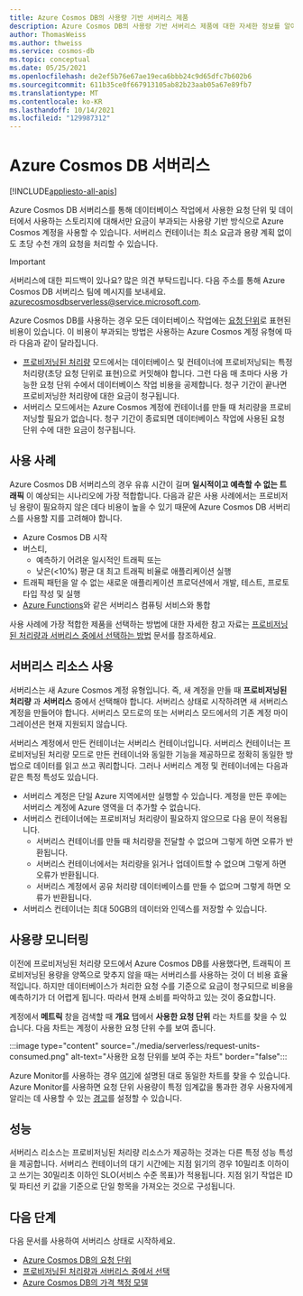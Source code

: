 ```yaml
---
title: Azure Cosmos DB의 사용량 기반 서버리스 제품
description: Azure Cosmos DB의 사용량 기반 서버리스 제품에 대한 자세한 정보를 알아봅니다.
author: ThomasWeiss
ms.author: thweiss
ms.service: cosmos-db
ms.topic: conceptual
ms.date: 05/25/2021
ms.openlocfilehash: de2ef5b76e67ae19eca6bbb24c9d65dfc7b602b6
ms.sourcegitcommit: 611b35ce0f667913105ab82b23aab05a67e89fb7
ms.translationtype: MT
ms.contentlocale: ko-KR
ms.lasthandoff: 10/14/2021
ms.locfileid: "129987312"
---
```

# <a name="azure-cosmos-db-serverless"></a>Azure Cosmos DB 서버리스
[!INCLUDE[appliesto-all-apis](includes/appliesto-all-apis.md)]

Azure Cosmos DB 서버리스를 통해 데이터베이스 작업에서 사용한 요청 단위 및 데이터에서 사용하는 스토리지에 대해서만 요금이 부과되는 사용량 기반 방식으로 Azure Cosmos 계정을 사용할 수 있습니다. 서버리스 컨테이너는 최소 요금과 용량 계획 없이도 초당 수천 개의 요청을 처리할 수 있습니다.

> [!IMPORTANT] 
> 서버리스에 대한 피드백이 있나요? 많은 의견 부탁드립니다. 다음 주소를 통해 Azure Cosmos DB 서버리스 팀에 메시지를 보내세요. [azurecosmosdbserverless@service.microsoft.com](mailto:azurecosmosdbserverless@service.microsoft.com).

Azure Cosmos DB를 사용하는 경우 모든 데이터베이스 작업에는 [요청 단위](request-units.md)로 표현된 비용이 있습니다. 이 비용이 부과되는 방법은 사용하는 Azure Cosmos 계정 유형에 따라 다음과 같이 달라집니다.

- [프로비저닝된 처리량](set-throughput.md) 모드에서는 데이터베이스 및 컨테이너에 프로비저닝되는 특정 처리량(초당 요청 단위로 표현)으로 커밋해야 합니다. 그런 다음 매 초마다 사용 가능한 요청 단위 수에서 데이터베이스 작업 비용을 공제합니다. 청구 기간이 끝나면 프로비저닝한 처리량에 대한 요금이 청구됩니다.
- 서버리스 모드에서는 Azure Cosmos 계정에 컨테이너를 만들 때 처리량을 프로비저닝할 필요가 없습니다. 청구 기간이 종료되면 데이터베이스 작업에 사용된 요청 단위 수에 대한 요금이 청구됩니다.

## <a name="use-cases"></a>사용 사례

Azure Cosmos DB 서버리스의 경우 유휴 시간이 길며 **일시적이고 예측할 수 없는 트래픽** 이 예상되는 시나리오에 가장 적합합니다. 다음과 같은 사용 사례에서는 프로비저닝 용량이 필요하지 않은 데다 비용이 높을 수 있기 때문에 Azure Cosmos DB 서버리스를 사용할 지를 고려해야 합니다.

- Azure Cosmos DB 시작
- 버스티,
    - 예측하기 어려운 일시적인 트래픽 또는
    - 낮은(<10%) 평균 대 최고 트래픽 비율로 애플리케이션 실행
- 트래픽 패턴을 알 수 없는 새로운 애플리케이션 프로덕션에서 개발, 테스트, 프로토타입 작성 및 실행
- [Azure Functions](../azure-functions/functions-overview.md)와 같은 서버리스 컴퓨팅 서비스와 통합

사용 사례에 가장 적합한 제품을 선택하는 방법에 대한 자세한 참고 자료는 [프로비저닝된 처리량과 서버리스 중에서 선택하는 방법](throughput-serverless.md) 문서를 참조하세요.

## <a name="using-serverless-resources"></a>서버리스 리소스 사용

서버리스는 새 Azure Cosmos 계정 유형입니다. 즉, 새 계정을 만들 때 **프로비저닝된 처리량** 과 **서버리스** 중에서 선택해야 합니다. 서버리스 상태로 시작하려면 새 서버리스 계정을 만들어야 합니다. 서버리스 모드로의 또는 서버리스 모드에서의 기존 계정 마이그레이션은 현재 지원되지 않습니다.

서버리스 계정에서 만든 컨테이너는 서버리스 컨테이너입니다. 서버리스 컨테이너는 프로비저닝된 처리량 모드로 만든 컨테이너와 동일한 기능을 제공하므로 정확히 동일한 방법으로 데이터를 읽고 쓰고 쿼리합니다. 그러나 서버리스 계정 및 컨테이너에는 다음과 같은 특정 특성도 있습니다.

- 서버리스 계정은 단일 Azure 지역에서만 실행할 수 있습니다. 계정을 만든 후에는 서버리스 계정에 Azure 영역을 더 추가할 수 없습니다.
- 서버리스 컨테이너에는 프로비저닝 처리량이 필요하지 않으므로 다음 문이 적용됩니다.
    - 서버리스 컨테이너를 만들 때 처리량을 전달할 수 없으며 그렇게 하면 오류가 반환됩니다.
    - 서버리스 컨테이너에서는 처리량을 읽거나 업데이트할 수 없으며 그렇게 하면 오류가 반환됩니다.
    - 서버리스 계정에서 공유 처리량 데이터베이스를 만들 수 없으며 그렇게 하면 오류가 반환됩니다.
- 서버리스 컨테이너는 최대 50GB의 데이터와 인덱스를 저장할 수 있습니다.

## <a name="monitoring-your-consumption"></a>사용량 모니터링

이전에 프로비저닝된 처리량 모드에서 Azure Cosmos DB를 사용했다면, 트래픽이 프로비저닝된 용량을 양쪽으로 맞추지 않을 때는 서버리스를 사용하는 것이 더 비용 효율적입니다. 하지만 데이터베이스가 처리한 요청 수를 기준으로 요금이 청구되므로 비용을 예측하기가 더 어렵게 됩니다. 따라서 현재 소비를 파악하고 있는 것이 중요합니다.

계정에서 **메트릭** 창을 검색할 때 **개요** 탭에서 **사용한 요청 단위** 라는 차트를 찾을 수 있습니다. 다음 차트는 계정이 사용한 요청 단위 수를 보여 줍니다.

:::image type="content" source="./media/serverless/request-units-consumed.png" alt-text="사용한 요청 단위를 보여 주는 차트" border="false":::

Azure Monitor를 사용하는 경우 [여기](monitor-request-unit-usage.md)에 설명된 대로 동일한 차트를 찾을 수 있습니다. Azure Monitor를 사용하면 요청 단위 사용량이 특정 임계값을 통과한 경우 사용자에게 알리는 데 사용할 수 있는 [경고](../azure-monitor/alerts/alerts-metric-overview.md)를 설정할 수 있습니다.

## <a name="performance"></a><a id="performance"></a>성능

서버리스 리소스는 프로비저닝된 처리량 리소스가 제공하는 것과는 다른 특정 성능 특성을 제공합니다. 서버리스 컨테이너의 대기 시간에는 지점 읽기의 경우 10밀리초 이하이고 쓰기는 30밀리초 이하인 SLO(서비스 수준 목표)가 적용됩니다. 지점 읽기 작업은 ID 및 파티션 키 값을 기준으로 단일 항목을 가져오는 것으로 구성됩니다.

## <a name="next-steps"></a>다음 단계

다음 문서를 사용하여 서버리스 상태로 시작하세요.

- [Azure Cosmos DB의 요청 단위](request-units.md)
- [프로비저닝된 처리량과 서버리스 중에서 선택](throughput-serverless.md)
- [Azure Cosmos DB의 가격 책정 모델](how-pricing-works.md)
